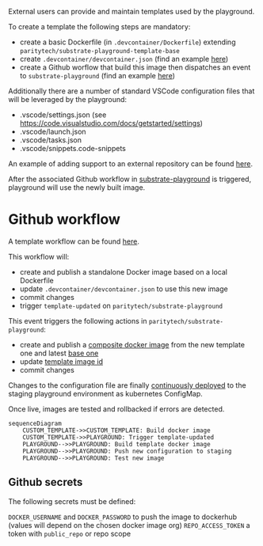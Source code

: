 External users can provide and maintain templates used by the playground.

To create a template the following steps are mandatory:

* create a basic Dockerfile (in `.devcontainer/Dockerfile`) extending `paritytech/substrate-playground-template-base`
* create `.devcontainer/devcontainer.json` (find an example [here](https://github.com/substrate-developer-hub/substrate-node-template/blob/master/.devcontainer/devcontainer.json))
* create a Github worflow that build this image then dispatches an event to `substrate-playground` (find an example [here](https://github.com/substrate-developer-hub/substrate-node-template/blob/master/.github/workflows/build-push-template.yml))

Additionally there are a number of standard VSCode configuration files that will be leveraged by the playground:

* .vscode/settings.json (see https://code.visualstudio.com/docs/getstarted/settings)
* .vscode/launch.json
* .vscode/tasks.json
* .vscode/snippets.code-snippets

An example of adding support to an external repository can be found [here](https://github.com/substrate-developer-hub/substrate-node-template/).

After the associated Github workflow in [substrate-playground](https://github.com/paritytech/substrate-playground) is triggered, playground will use the newly built image. 

# Github workflow

A template workflow can be found [here](https://github.com/paritytech/substrate-playground/blob/develop/.github/workflow-templates/cd-template.yml).

This workflow will:

* create and publish a standalone Docker image based on a local Dockerfile
* update `.devcontainer/devcontainer.json` to use this new image
* commit changes
* trigger `template-updated` on `paritytech/substrate-playground`

This event triggers the following actions in `paritytech/substrate-playground`:

* create and publish a [composite docker image](https://github.com/paritytech/substrate-playground/blob/develop/templates/Dockerfile.template) from the new template one and latest [base one](https://github.com/paritytech/substrate-playground/blob/develop/templates/Dockerfile.base)
* update [template image id](https://github.com/paritytech/substrate-playground/tree/develop/conf/k8s/overlays/staging/templates)
* commit changes

Changes to the configuration file are finally [continuously deployed](https://github.com/paritytech/substrate-playground/blob/develop/.github/workflows/cd-templates.yml) to the staging playground environment as kubernetes ConfigMap.

Once live, images are tested and rollbacked if errors are detected.


```mermaid
sequenceDiagram
	CUSTOM_TEMPLATE->>CUSTOM_TEMPLATE: Build docker image
	CUSTOM_TEMPLATE->>PLAYGROUND: Trigger template-updated
	PLAYGROUND-->>PLAYGROUND: Build template docker image
	PLAYGROUND-->>PLAYGROUND: Push new configuration to staging
    PLAYGROUND-->>PLAYGROUND: Test new image
```

## Github secrets

The following secrets must be defined:

`DOCKER_USERNAME` and `DOCKER_PASSWORD` to push the image to dockerhub (values will depend on the chosen docker image org)
`REPO_ACCESS_TOKEN` a token with `public_repo` or repo scope